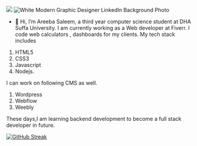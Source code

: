 ![](https://komarev.com/ghpvc/?username=Areeba4427)
![White Modern Graphic Designer LinkedIn Background Photo](https://user-images.githubusercontent.com/85062485/227606308-3cea3d16-7859-4a0a-b93c-4c8e903a02d5.png)

- 👋 Hi, I’m Areeba Saleem, a third year computer science student at DHA Suffa University. I am currently working as a Web developer at Fiverr. I code web calculators , dashboards for my clients. My tech stack includes
 1. HTML5 
 2. CSS3 
 3. Javascript 
 4. Nodejs.

I can work on following CMS as well.
1. Wordpress
2. Webflow
3. Weebly


These days,I am learning backend development to become a full stack developer in future.

[![GitHub Streak](https://streak-stats.demolab.com?user=Areeba4427&theme=dark&date_format=M%20j%5B%2C%20Y%5D)](https://git.io/streak-stats)

